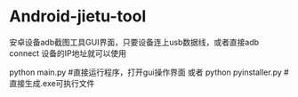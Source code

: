 # Android-jietu-tool
安卓设备adb截图工具GUI界面，只要设备连上usb数据线，或者直接adb connect 设备的IP地址就可以使用

python main.py #直接运行程序，打开gui操作界面 或者 python pyinstaller.py #直接生成.exe可执行文件
